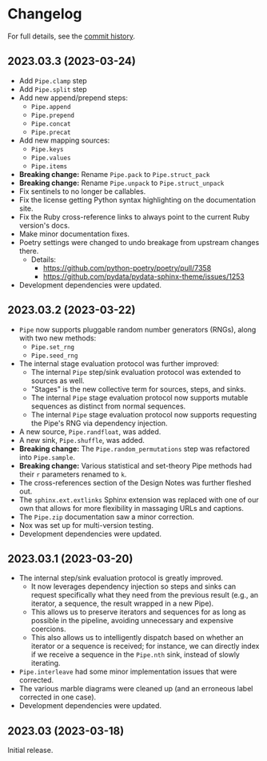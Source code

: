 # Changelog

For full details, see the [commit
history](https://github.com/alchemicalhydra/seittik/commits/master).

## 2023.03.3 (2023-03-24)

- Add `Pipe.clamp` step
- Add `Pipe.split` step
- Add new append/prepend steps:
  - `Pipe.append`
  - `Pipe.prepend`
  - `Pipe.concat`
  - `Pipe.precat`
- Add new mapping sources:
  - `Pipe.keys`
  - `Pipe.values`
  - `Pipe.items`
- **Breaking change:** Rename `Pipe.pack` to `Pipe.struct_pack`
- **Breaking change:** Rename `Pipe.unpack` to `Pipe.struct_unpack`
- Fix sentinels to no longer be callables.
- Fix the license getting Python syntax highlighting on the
  documentation site.
- Fix the Ruby cross-reference links to always point to the current Ruby
  version's docs.
- Make minor documentation fixes.
- Poetry settings were changed to undo breakage from upstream changes
  there.
  - Details:
    - https://github.com/python-poetry/poetry/pull/7358
    - https://github.com/pydata/pydata-sphinx-theme/issues/1253
- Development dependencies were updated.

## 2023.03.2 (2023-03-22)

- `Pipe` now supports pluggable random number generators (RNGs), along
  with two new methods:
  - `Pipe.set_rng`
  - `Pipe.seed_rng`
- The internal stage evaluation protocol was further improved:
  - The internal `Pipe` step/sink evaluation protocol was extended to
    sources as well.
  - "Stages" is the new collective term for sources, steps, and sinks.
  - The internal `Pipe` stage evaluation protocol now supports mutable
    sequences as distinct from normal sequences.
  - The internal `Pipe` stage evaluation protocol now supports requesting
    the Pipe's RNG via dependency injection.
- A new source, `Pipe.randfloat`, was added.
- A new sink, `Pipe.shuffle`, was added.
- **Breaking change:** The `Pipe.random_permutations` step was
  refactored into `Pipe.sample`.
- **Breaking change:** Various statistical and set-theory Pipe methods had
  their `r` parameters renamed to `k`.
- The cross-references section of the Design Notes was further fleshed
  out.
- The `sphinx.ext.extlinks` Sphinx extension was replaced with one of our
  own that allows for more flexibility in massaging URLs and captions.
- The `Pipe.zip` documentation saw a minor correction.
- Nox was set up for multi-version testing.
- Development dependencies were updated.

## 2023.03.1 (2023-03-20)

- The internal step/sink evaluation protocol is greatly improved.
  - It now leverages dependency injection so steps and sinks can request
    specifically what they need from the previous result (e.g., an iterator,
    a sequence, the result wrapped in a new Pipe).
  - This allows us to preserve iterators and sequences for as long as
    possible in the pipeline, avoiding unnecessary and expensive coercions.
  - This also allows us to intelligently dispatch based on whether an
    iterator or a sequence is received; for instance, we can directly index
    if we receive a sequence in the `Pipe.nth` sink, instead of slowly
    iterating.
- `Pipe.interleave` had some minor implementation issues that were
  corrected.
- The various marble diagrams were cleaned up (and an erroneous label
  corrected in one case).
- Development dependencies were updated.

## 2023.03 (2023-03-18)

Initial release.
